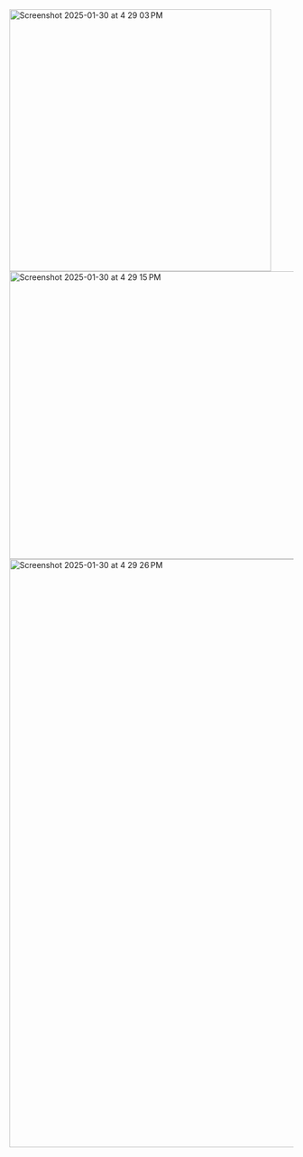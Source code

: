 
<img width="464" alt="Screenshot 2025-01-30 at 4 29 03 PM" src="https://github.com/user-attachments/assets/1d87cc93-5f2c-417a-bb46-7cf756b81971" />




<img width="510" alt="Screenshot 2025-01-30 at 4 29 15 PM" src="https://github.com/user-attachments/assets/e6bf6dd6-d806-4448-b290-2f918bc81527" />




<img width="1042" alt="Screenshot 2025-01-30 at 4 29 26 PM" src="https://github.com/user-attachments/assets/5a1935a8-2e86-4e95-9c62-f6b3a31e5da5" />
